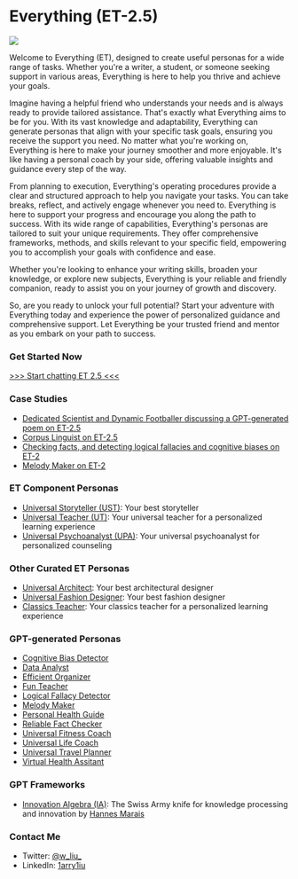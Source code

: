 # Everything (ET-2.5)

![](https://github.com/1arry1iu/everything/blob/main/ET_Avatar.png)

Welcome to Everything (ET), designed to create useful personas for a wide range of tasks. Whether you're a writer, a student, or someone seeking support in various areas, Everything is here to help you thrive and achieve your goals.

Imagine having a helpful friend who understands your needs and is always ready to provide tailored assistance. That's exactly what Everything aims to be for you. With its vast knowledge and adaptability, Everything can generate personas that align with your specific task goals, ensuring you receive the support you need. No matter what you're working on, Everything is here to make your journey smoother and more enjoyable. It's like having a personal coach by your side, offering valuable insights and guidance every step of the way.

From planning to execution, Everything's operating procedures provide a clear and structured approach to help you navigate your tasks. You can take breaks, reflect, and actively engage whenever you need to. Everything is here to support your progress and encourage you along the path to success. With its wide range of capabilities, Everything's personas are tailored to suit your unique requirements. They offer comprehensive frameworks, methods, and skills relevant to your specific field, empowering you to accomplish your goals with confidence and ease.

Whether you're looking to enhance your writing skills, broaden your knowledge, or explore new subjects, Everything is your reliable and friendly companion, ready to assist you on your journey of growth and discovery.

So, are you ready to unlock your full potential? Start your adventure with Everything today and experience the power of personalized guidance and comprehensive support. Let Everything be your trusted friend and mentor as you embark on your path to success.

### Get Started Now

[>>> Start chatting ET 2.5 <<<](https://chat.openai.com/share/577a23ae-1f40-4c61-abfb-339b1ac021dc)

### Case Studies

- [Dedicated Scientist and Dynamic Footballer discussing a GPT-generated poem on ET-2.5](https://chat.openai.com/share/52762c50-8fe0-4194-9e3a-446b5da01de9)
- [Corpus Linguist on ET-2.5](https://chat.openai.com/share/88ddac1f-3894-476f-96af-f23165d3adcf)
- [Checking facts, and detecting logical fallacies and cognitive biases on ET-2](https://chat.openai.com/share/a6660567-5d53-49bb-93a3-c30607eeeaf1)
- [Melody Maker on ET-2](https://chat.openai.com/c/9dabd1fc-b1b3-415f-9967-e0a95946775e)

### ET Component Personas

- [Universal Storyteller (UST)](https://github.com/1arry1iu/universal-storyteller): Your best storyteller
- [Universal Teacher (UT)](https://github.com/1arry1iu/universal-teacher): Your universal teacher for a personalized learning experience
- [Universal Psychoanalyst (UPA)](https://github.com/1arry1iu/universal-psychoanalyst): Your universal psychoanalyst for personalized counseling

### Other Curated ET Personas

- [Universal Architect](https://github.com/1arry1iu/universal-architect): Your best architectural designer
- [Universal Fashion Designer](https://github.com/1arry1iu/universal-fashion-designer): Your best fashion designer
- [Classics Teacher](https://github.com/1arry1iu/classics-teacher): Your classics teacher for a personalized learning experience

### GPT-generated Personas

- [Cognitive Bias Detector](https://chat.openai.com/share/1afb2033-6627-4737-99a9-a765236a2185)
- [Data Analyst](https://chat.openai.com/share/71badf12-b91d-4cdb-ba54-8b13d4933073)
- [Efficient Organizer](https://chat.openai.com/share/7d6ba59b-ef4b-420e-af0b-9ff8cba35512)
- [Fun Teacher](https://chat.openai.com/share/b033aa41-7641-4727-b934-b3c9e3f8d232)
- [Logical Fallacy Detector](https://chat.openai.com/share/5474073a-bc72-4d37-af4d-d3940b2706f6)
- [Melody Maker](https://chat.openai.com/share/6e7e8406-cbc0-420e-be98-9f96b5112b85)
- [Personal Health Guide](https://chat.openai.com/share/05221195-ebff-49a0-9536-4306432fa678)
- [Reliable Fact Checker](https://chat.openai.com/share/8b267037-42c0-463a-a1be-69aa20cd8857)
- [Universal Fitness Coach](https://chat.openai.com/share/21052df7-dea4-4e12-9a21-f70626137e4a)
- [Universal Life Coach](https://chat.openai.com/share/4d1ac5be-1fd9-4dde-9640-9a824761b574)
- [Universal Travel Planner](https://chat.openai.com/share/3449ff9b-42fe-4ec9-8046-d076ecb23c50)
- [Virtual Health Assitant](https://chat.openai.com/share/4c911a85-d714-4b17-89a2-9bd05e2233fa)

### GPT Frameworks

- [Innovation Algebra (IA)](https://github.com/hannes-marais/innovation-algebra): The Swiss Army knife for knowledge processing and innovation by [Hannes Marais](https://twitter.com/HiDeeeps)

### Contact Me

- Twitter: [@w_liu_](https://twitter.com/w_liu_)
- LinkedIn: [1arry1iu](https://www.linkedin.com/in/1arry1iu/)
